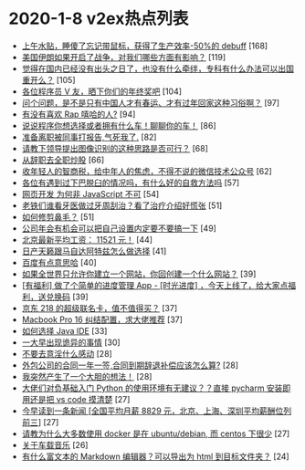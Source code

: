 # 2020-1-8 v2ex热点列表

+ [上午水贴，睡傻了忘记带鼠标，获得了生产效率-50%的 debuff](https://www.v2ex.com/t/636004#reply168) [168]
+ [美国伊朗如果开启了战争，对我们哪些方面有影响？](https://www.v2ex.com/t/636063#reply119) [119]
+ [觉得在国内已经没有出头之日了，也没有什么牵绊，专科有什么办法可以出国重开么？](https://www.v2ex.com/t/636155#reply105) [105]
+ [各位程序员 V 友，晒下你们的年终奖吧](https://www.v2ex.com/t/636137#reply104) [104]
+ [问个问题，是不是只有中国人才有春运、才有过年回家这种习俗啊？](https://www.v2ex.com/t/636039#reply97) [97]
+ [有没有喜欢 Rap 嘻哈的人?](https://www.v2ex.com/t/635989#reply94) [94]
+ [说说程序你想选择或者拥有什么车！聊聊你的车！](https://www.v2ex.com/t/636128#reply86) [86]
+ [准备离职被同事打报告,气死我了.](https://www.v2ex.com/t/636177#reply82) [82]
+ [请教下领导提出图像识别的这种思路是否可行？](https://www.v2ex.com/t/635977#reply68) [68]
+ [从辞职去全职炒股](https://www.v2ex.com/t/636019#reply66) [66]
+ [收年轻人的智商税，给中年人的焦虑，不得不说的微信技术公众号](https://www.v2ex.com/t/636030#reply62) [62]
+ [各位有遇到过下巴脱臼的情况吗，有什么好的自救方法吗](https://www.v2ex.com/t/635971#reply57) [57]
+ [网页开发 为何非 JavaScript 不可](https://www.v2ex.com/t/636120#reply54) [54]
+ [老铁们谁看牙医做过牙周刮治？看了治疗介绍好慌张](https://www.v2ex.com/t/635991#reply51) [51]
+ [如何修剪鼻毛？](https://www.v2ex.com/t/636108#reply51) [51]
+ [公司年会有机会可以把自己设置内定要不要搞一下](https://www.v2ex.com/t/636058#reply49) [49]
+ [北京最新平均工资： 11521 元！](https://www.v2ex.com/t/636096#reply44) [44]
+ [日产天籁跟马自达阿特兹怎么做选择](https://www.v2ex.com/t/636053#reply41) [41]
+ [百度有点意思哈](https://www.v2ex.com/t/636125#reply40) [40]
+ [如果全世界只允许你建立一个网站，你回创建一个什么网站？](https://www.v2ex.com/t/636216#reply39) [39]
+ [[有福利] 做了个简单的进度管理 App - [时光进度] ，今天上线了，给大家点福利，送兑换码](https://www.v2ex.com/t/636071#reply39) [39]
+ [京东 218 的超级联名卡，值不值得买？](https://www.v2ex.com/t/635976#reply37) [37]
+ [Macbook Pro 16 纠结配置，求大佬推荐](https://www.v2ex.com/t/636104#reply37) [37]
+ [如何选择 Java IDE](https://www.v2ex.com/t/636036#reply33) [33]
+ [一大早出现诡异的事情](https://www.v2ex.com/t/635972#reply30) [30]
+ [不要去意淫什么感动](https://www.v2ex.com/t/636193#reply28) [28]
+ [外包公司的合同一年一签,合同到期辞退补偿应该怎么算?](https://www.v2ex.com/t/636011#reply28) [28]
+ [我突然产生了一个大胆的想法！](https://www.v2ex.com/t/636041#reply28) [28]
+ [大佬们对负基础入门 Python 的使用环境有无建议？？直接 pycharm 安装即用还是把 vs code 摸清楚](https://www.v2ex.com/t/636010#reply27) [27]
+ [今早读到一条新闻 [全国平均月薪 8829 元，北京、上海、深圳平均薪酬位列前三]](https://www.v2ex.com/t/636085#reply27) [27]
+ [请教为什么大多数使用 docker 是在 ubuntu/debian, 而 centos 下很少](https://www.v2ex.com/t/636092#reply27) [27]
+ [关于车载音乐](https://www.v2ex.com/t/636068#reply26) [26]
+ [有什么富文本的 Markdown 编辑器？可以导出为 html 到目标文件夹？](https://www.v2ex.com/t/635988#reply24) [24]
